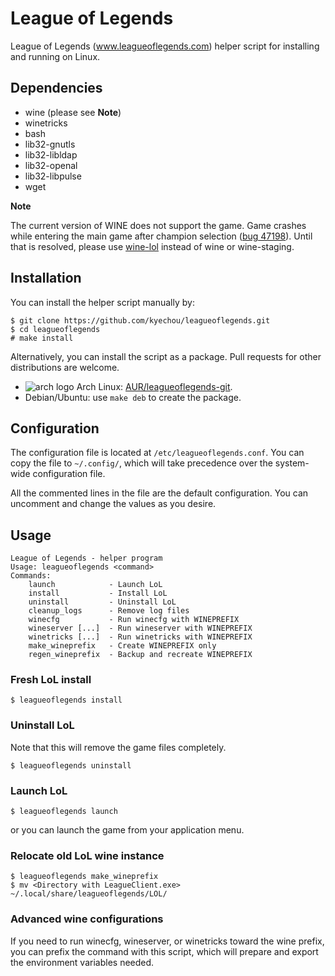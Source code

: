 # League of Legends

League of Legends (www.leagueoflegends.com) helper script for installing and
running on Linux.

## Dependencies

- wine (please see **Note**)
- winetricks
- bash
- lib32-gnutls
- lib32-libldap
- lib32-openal
- lib32-libpulse
- wget

**Note**

The current version of WINE does not support the game. Game crashes while
entering the main game after champion selection
([bug 47198](https://bugs.winehq.org/show_bug.cgi?id=47198)).
Until that is resolved, please use
[wine-lol](https://aur.archlinux.org/packages/wine-lol/) instead of wine or
wine-staging.

## Installation

You can install the helper script manually by:

```
$ git clone https://github.com/kyechou/leagueoflegends.git
$ cd leagueoflegends
# make install
```

Alternatively, you can install the script as a package. Pull requests for other
distributions are welcome.

- ![arch logo](http://www.monitorix.org/imgs/archlinux.png) Arch Linux:
  [AUR/leagueoflegends-git](https://aur.archlinux.org/packages/leagueoflegends-git).
- Debian/Ubuntu: use `make deb` to create the package.

## Configuration

The configuration file is located at `/etc/leagueoflegends.conf`. You can copy
the file to `~/.config/`, which will take precedence over the system-wide
configuration file.

All the commented lines in the file are the default configuration. You can
uncomment and change the values as you desire.

## Usage

```
League of Legends - helper program
Usage: leagueoflegends <command>
Commands:
    launch            - Launch LoL
    install           - Install LoL
    uninstall         - Uninstall LoL
    cleanup_logs      - Remove log files
    winecfg           - Run winecfg with WINEPREFIX
    wineserver [...]  - Run wineserver with WINEPREFIX
    winetricks [...]  - Run winetricks with WINEPREFIX
    make_wineprefix   - Create WINEPREFIX only
    regen_wineprefix  - Backup and recreate WINEPREFIX
```

### Fresh LoL install

```
$ leagueoflegends install
```

### Uninstall LoL

Note that this will remove the game files completely.

```
$ leagueoflegends uninstall
```

### Launch LoL

```
$ leagueoflegends launch
```

or you can launch the game from your application menu.

### Relocate old LoL wine instance

```
$ leagueoflegends make_wineprefix
$ mv <Directory with LeagueClient.exe> ~/.local/share/leagueoflegends/LOL/
```

### Advanced wine configurations

If you need to run winecfg, wineserver, or winetricks toward the wine prefix,
you can prefix the command with this script, which will prepare and export the
environment variables needed.


